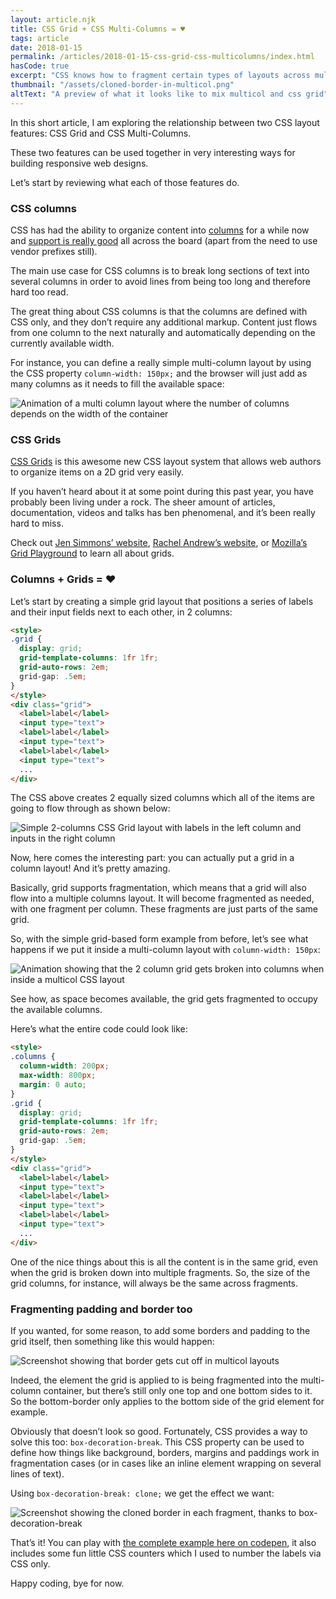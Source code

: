 ```yaml
---
layout: article.njk
title: CSS Grid + CSS Multi-Columns = ♥
tags: article
date: 2018-01-15
permalink: /articles/2018-01-15-css-grid-css-multicolumns/index.html
hasCode: true
excerpt: "CSS knows how to fragment certain types of layouts across multiple regions, in particular it knows how to break a Grid layout across several columns. This article takes a look at how to do this and why it can be useful."
thumbnail: "/assets/cloned-border-in-multicol.png"
altText: "A preview of what it looks like to mix multicol and css grid"
---
```

In this short article, I am exploring the relationship between two CSS layout features: CSS Grid and CSS Multi-Columns.

These two features can be used together in very interesting ways for building responsive web designs.

Let’s start by reviewing what each of those features do.

### CSS columns

CSS has had the ability to organize content into [columns](https://developer.mozilla.org/en-US/docs/Web/CSS/CSS_Columns/Using_multi-column_layouts) for a while now and [support is really good](http://caniuse.com/#feat=multicolumn) all across the board (apart from the need to use vendor prefixes still).

The main use case for CSS columns is to break long sections of text into several columns in order to avoid lines from being too long and therefore hard too read.

The great thing about CSS columns is that the columns are defined with CSS only, and they don’t require any additional markup. Content just flows from one column to the next naturally and automatically depending on the currently available width.

For instance, you can define a really simple multi-column layout by using the CSS property `column-width: 150px;` and the browser will just add as many columns as it needs to fill the available space:

![Animation of a multi column layout where the number of columns depends on the width of the container](/assets/multicol.gif)

### CSS Grids

[CSS Grids](https://developer.mozilla.org/en-US/docs/Web/CSS/CSS_Grid_Layout) is this awesome new CSS layout system that allows web authors to organize items on a 2D grid very easily.

If you haven’t heard about it at some point during this past year, you have probably been living under a rock. The sheer amount of articles, documentation, videos and talks has ben phenomenal, and it’s been really hard to miss.

Check out [Jen Simmons’ website](http://jensimmons.com/writing), [Rachel Andrew’s website](https://rachelandrew.co.uk/archives/tag/css-grid), or [Mozilla’s Grid Playground](https://mozilladevelopers.github.io/playground/css-grid) to learn all about grids.

### Columns + Grids = ♥

Let’s start by creating a simple grid layout that positions a series of labels and their input fields next to each other, in 2 columns:

```html
<style>
.grid {
  display: grid;
  grid-template-columns: 1fr 1fr;
  grid-auto-rows: 2em;
  grid-gap: .5em;
}
</style>
<div class="grid">
  <label>label</label>
  <input type="text">
  <label>label</label>
  <input type="text">
  <label>label</label>
  <input type="text">
  ...
</div>
```

The CSS above creates 2 equally sized columns which all of the items are going to flow through as shown below:

![Simple 2-columns CSS Grid layout with labels in the left column and inputs in the right column](/assets/2-column-grid.gif)

Now, here comes the interesting part: you can actually put a grid in a column layout! And it’s pretty amazing.

Basically, grid supports fragmentation, which means that a grid will also flow into a multiple columns layout. It will become fragmented as needed, with one fragment per column. These fragments are just parts of the same grid.

So, with the simple grid-based form example from before, let’s see what happens if we put it inside a multi-column layout with `column-width: 150px`:

![Animation showing that the 2 column grid gets broken into columns when inside a multicol CSS layout](/assets/fragmented-2-column-grid.gif)

See how, as space becomes available, the grid gets fragmented to occupy the available columns.

Here’s what the entire code could look like:

```html
<style>
.columns {
  column-width: 200px;
  max-width: 800px;
  margin: 0 auto;
}
.grid {
  display: grid;
  grid-template-columns: 1fr 1fr;
  grid-auto-rows: 2em;
  grid-gap: .5em;
}
</style>
<div class="grid">
  <label>label</label>
  <input type="text">
  <label>label</label>
  <input type="text">
  <label>label</label>
  <input type="text">
  ...
</div>
```

One of the nice things about this is all the content is in the same grid, even when the grid is broken down into multiple fragments. So, the size of the grid columns, for instance, will always be the same across fragments.

### Fragmenting padding and border too

If you wanted, for some reason, to add some borders and padding to the grid itself, then something like this would happen:

![Screenshot showing that border gets cut off in multicol layouts](/assets/cut-off-border-in-multicol.png)

Indeed, the element the grid is applied to is being fragmented into the multi-column container, but there’s still only one top and one bottom sides to it. So the bottom-border only applies to the bottom side of the grid element for example.

Obviously that doesn’t look so good. Fortunately, CSS provides a way to solve this too: `box-decoration-break`. This CSS property can be used to define how things like background, borders, margins and paddings work in fragmentation cases (or in cases like an inline element wrapping on several lines of text).

Using `box-decoration-break: clone;` we get the effect we want:

![Screenshot showing the cloned border in each fragment, thanks to box-decoration-break](/assets/cloned-border-in-multicol.png)

That’s it! You can play with [the complete example here on codepen](https://codepen.io/captainbrosset/pen/RxBELP), it also includes some fun little CSS counters which I used to number the labels via CSS only.

Happy coding, bye for now.